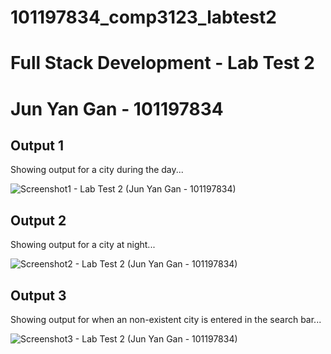 # 101197834_comp3123_labtest2
# Full Stack Development - Lab Test 2
# Jun Yan Gan - 101197834

## Output 1
Showing output for a city during the day...

![Screenshot1 - Lab Test 2 (Jun Yan Gan - 101197834)](https://user-images.githubusercontent.com/43416824/144158388-86417d5b-9df9-47d3-a4e0-dc30ecc4a3e6.JPG)


## Output 2
Showing output for a city at night...

![Screenshot2 - Lab Test 2 (Jun Yan Gan - 101197834)](https://user-images.githubusercontent.com/43416824/144158505-b3ee3d66-fa35-455e-8e1c-f050f43675bb.JPG)


## Output 3
Showing output for when an non-existent city is entered in the search bar...

![Screenshot3 - Lab Test 2 (Jun Yan Gan - 101197834)](https://user-images.githubusercontent.com/43416824/144158593-92b325c8-3471-491d-89eb-1b5722c0bb91.JPG)
